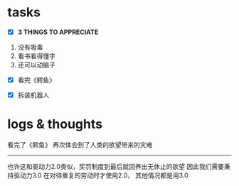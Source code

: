 # tasks
- [x] **3 THINGS TO APPRECIATE**
1. 没有吸毒
2. 看书看得懂字
3. 还可以动脑子
- [x] 看完《鳄鱼》
- [x] 拆装机器人


# logs & thoughts

看完了《鳄鱼》
再次体会到了人类的欲望带来的灾难

---
也许这和驱动力2.0类似，奖罚制度到最后就回养出无休止的欲望
因此我们需要秉持驱动力3.0
在对待重复的劳动时才使用2.0，
其他情况都是用3.0




